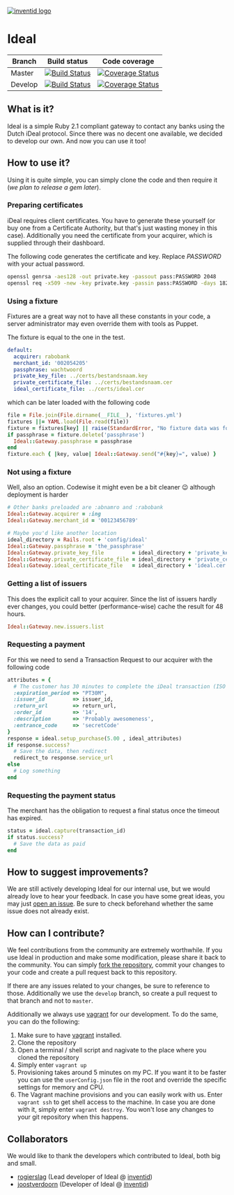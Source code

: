 [![inventid logo](https://s3-eu-west-1.amazonaws.com/static-inventid-nl/content/img/logo.png)](http://opensource.inventid.nl)

# Ideal
| Branch | Build status | Code coverage |
|---|---|---|
| Master |[![Build Status](https://travis-ci.org/inventid/ideal.svg?branch=master)](https://travis-ci.org/inventid/ideal)|[![Coverage Status](http://img.shields.io/coveralls/inventid/ideal/master.svg)](https://coveralls.io/r/inventid/ideal?branch=master)|
| Develop |[![Build Status](https://travis-ci.org/inventid/ideal.svg?branch=develop)](https://travis-ci.org/inventid/ideal)|[![Coverage Status](http://img.shields.io/coveralls/inventid/ideal/develop.svg)](https://coveralls.io/r/inventid/ideal?branch=develop)|

## What is it?

Ideal is a simple Ruby 2.1 compliant gateway to contact any banks using the Dutch iDeal protocol.
Since there was no decent one available, we decided to develop our own.
And now you can use it too!

## How to use it?

Using it is quite simple, you can simply clone the code and then require it (_we plan to release a gem later_).

### Preparing certificates

iDeal requires client certificates.
You have to generate these yourself (or buy one from a Certificate Authority, but that's just wasting money in this case).
Additionally you need the certificate from your acquirer, which is supplied through their dashboard.

The following code generates the certificate and key.
Replace _PASSWORD_ with your actual password.

````bash
openssl genrsa -aes128 -out private.key -passout pass:PASSWORD 2048
openssl req -x509 -new -key private.key -passin pass:PASSWORD -days 1825 -out certificate.cer
````

### Using a fixture

Fixtures are a great way not to have all these constants in your code, a server administrator may even override them with tools as Puppet.

The fixture is equal to the one in the test.

````yaml
default:
  acquirer: rabobank
  merchant_id: '002054205'
  passphrase: wachtwoord
  private_key_file: ../certs/bestandsnaam.key
  private_certificate_file: ../certs/bestandsnaam.cer
  ideal_certificate_file: ../certs/ideal.cer
````

which can be later loaded with the following code

````ruby
file = File.join(File.dirname(__FILE__), 'fixtures.yml')
fixtures ||= YAML.load(File.read(file))
fixture = fixtures[key] || raise(StandardError, "No fixture data was found for key '#{key}'")
if passphrase = fixture.delete('passphrase')
  Ideal::Gateway.passphrase = passphrase
end
fixture.each { |key, value| Ideal::Gateway.send("#{key}=", value) }
````

### Not using a fixture

Well, also an option.
Codewise it might even be a bit cleaner :wink: although deployment is harder

````ruby
# Other banks preloaded are :abnamro and :rabobank
Ideal::Gateway.acquirer = :ing
Ideal::Gateway.merchant_id = '00123456789'

# Maybe you'd like another location
ideal_directory = Rails.root + 'config/ideal'
Ideal::Gateway.passphrase = 'the_passphrase'
Ideal::Gateway.private_key_file         = ideal_directory + 'private_key.pem'
Ideal::Gateway.private_certificate_file = ideal_directory + 'private_certificate.cer'
Ideal::Gateway.ideal_certificate_file   = ideal_directory + 'ideal.cer'
````

### Getting a list of issuers

This does the explicit call to your acquirer.
Since the list of issuers hardly ever changes, you could better (performance-wise) cache the result for 48 hours.

````ruby
Ideal::Gateway.new.issuers.list
````

### Requesting a payment

For this we need to send a Transaction Request to our acquirer with the following code

````ruby
attributes = {
  # The customer has 30 minutes to complete the iDeal transaction (ISO 8601)
  :expiration_period => "PT30M",
  :issuer_id         => issuer_id,
  :return_url        => return_url,
  :order_id          => '14',
  :description       => 'Probably awesomeness',
  :entrance_code     => 'secretCode'
}
response = ideal.setup_purchase(5.00 , ideal_attributes)
if response.success?
  # Save the data, then redirect
  redirect_to response.service_url
else
  # Log something
end
````

### Requesting the payment status

The merchant has the obligation to request a final status once the timeout has expired.

````ruby
status = ideal.capture(transaction_id)
if status.success?
  # Save the data as paid
end
````

## How to suggest improvements?

We are still actively developing Ideal for our internal use, but we would already love to hear your feedback. In case you have some great ideas, you may just [open an issue](https://github.com/inventid/ideal/issues/new). Be sure to check beforehand whether the same issue does not already exist.

## How can I contribute?

We feel contributions from the community are extremely worthwhile. If you use Ideal in production and make some modification, please share it back to the community. You can simply [fork the repository](https://github.com/inventid/ideal/fork), commit your changes to your code and create a pull request back to this repository.

If there are any issues related to your changes, be sure to reference to those. Additionally we use the `develop` branch, so create a pull request to that branch and not to `master`.

Additionally we always use [vagrant](http://www.vagrantup.com) for our development. To do the same, you can do the following:

1. Make sure to have [vagrant](http://www.vagrantup.com) installed.
1. Clone the repository
1. Open a terminal / shell script and nagivate to the place where you cloned the repository
1. Simply enter `vagrant up`
1. Provisioning takes around 5 minutes on my PC. If you want it to be faster you can use the `userConfig.json` file in the root and override the specific settings for memory and CPU.
1. The Vagrant machine provisions and you can easily work with us. Enter `vagrant ssh` to get shell access to the machine. In case you are done with it, simply enter `vagrant destroy`. You won't lose any changes to your git repository when this happens.

## Collaborators

We would like to thank the developers which contributed to Ideal, both big and small.

- [rogierslag](https://github.com/rogierslag) (Lead developer of Ideal @ [inventid](https://www.inventid.nl))
- [joostverdoorn](https://github.com/joostverdoorn) (Developer of Ideal @ [inventid](https://www.inventid.nl))
